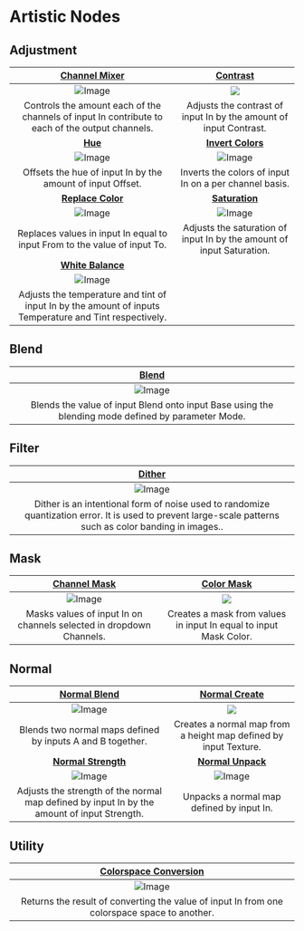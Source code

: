 # Artistic Nodes

## Adjustment


|[Channel Mixer](Channel-Mixer-Node.md)| [Contrast](Contrast-node.md) |
|:---------:|:---------:|
|![Image](Images\ChannelMixerNodeThumb.png)|![](images/ContrastNodeThumb.png)|
|Controls the amount each of the channels of input In contribute to each of the output channels.|Adjusts the contrast of input In by the amount of input Contrast.|
|[**Hue**](Hue-Node.md)|[**Invert Colors**](Invert-Colors-Node.md)|
|![Image](images/HueNodeThumb.png)|![Image](images/InvertColorsNodeThumb.png)|
|Offsets the hue of input In by the amount of input Offset.|Inverts the colors of input In on a per channel basis.|
|[**Replace Color**](Replace-Color-Node.md)|[**Saturation**](Saturation-Node.md)|
|![Image](images/ReplaceColorNodeThumb.png)|![Image](images/SaturationNodeThumb.png)|
|Replaces values in input In equal to input From to the value of input To.|Adjusts the saturation of input In by the amount of input Saturation.|
|[**White Balance**](White-Balance-Node.md)||
|![Image](images/WhiteBalanceNodeThumb.png)||
|Adjusts the temperature and tint of input In by the amount of inputs Temperature and Tint respectively.||



## Blend

|[Blend](Blend-Node.md)|
|:---------:|
|![Image](Images\BlendNodeThumb.png)|
|Blends the value of input Blend onto input Base using the blending mode defined by parameter Mode.|



## Filter

|[Dither](Dither-Node.md)|
|:---------:|
|![Image](Images\DitherNodeThumb.png)|
|Dither is an intentional form of noise used to randomize quantization error. It is used to prevent large-scale patterns such as color banding in images..|



## Mask


|[Channel Mask](Channel-Mask-Node.md)| [Color Mask](Color-Mask-Node.md) |
|:---------:|:---------:|
|![Image](Images\ChannelMaskNodeThumb.png)|![](images/ColorMaskNodeThumb.png)|
|Masks values of input In on channels selected in dropdown Channels.|Creates a mask from values in input In equal to input Mask Color.|



## Normal


|[Normal Blend](Normal-Blend-Node.md)| [Normal Create](Normal-Create-Node.md) |
|:---------:|:---------:|
|![Image](Images\NormalBlendNodeThumb.png)|![](images/NormalCreateNodeThumb.png)|
|Blends two normal maps defined by inputs A and B together.|Creates a normal map from a height map defined by input Texture.|
|[**Normal Strength**](Normal-Strength-Node.md)|[**Normal Unpack**](Normal-Unpack-Node.md)|
|![Image](images/NormalStrengthNodeThumb.png)|![Image](images/NormalUnpackNodeThumb.png)|
|Adjusts the strength of the normal map defined by input In by the amount of input Strength.|Unpacks a normal map defined by input In.|



## Utility


|    [Colorspace Conversion](Colorspace-Conversion-Node.md)    |
| :----------------------------------------------------------: |
|      ![Image](Images\ColorspaceConversionNodeThumb.png)      |
| Returns the result of converting the value of input In from one colorspace space to another. |